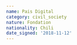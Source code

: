 ```yaml
---
name: Pais Digital
category: civil_society
nature: Fondation 
nationality: Chili
date_signed: '2018-11-12'
---
```

    